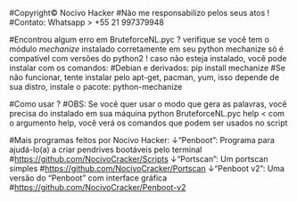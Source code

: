 #Copyright© Nocivo Hacker
#Não me responsabilizo pelos seus atos !
#Contato:
Whatsapp > +55 21 997379948

#Encontrou algum erro em BruteforceNL.pyc ?
verifique se você tem o módulo *mechanize* instalado corretamente em seu python
mechanize só é compatível com versões do python2 !
caso não esteja instalado, você pode instalar com os comandos:
#Debian e derivados:
pip install mechanize
#Se não funcionar, tente instalar pelo apt-get, pacman, yum, isso depende de sua distro, instale o pacote:
python-mechanize




#Como usar ?
#OBS: Se você quer usar o modo que gera as palavras, você precisa do <crunch> instalado em sua máquina
python BruteforceNL.pyc help < com o argumento help, você verá os comandos que podem ser usados no script




#Mais programas feitos por Nocivo Hacker:
↓“Penboot”: Programa para ajudá-lo(a) a criar pendrives bootáveis pelo terminal
#https://github.com/NocivoCracker/Scripts
↓“Portscan”: Um portscan simples
#https://github.com/NocivoCracker/Portscan
↓“Penboot v2”: Uma versão do “Penboot” com interface gráfica
#https://github.com/NocivoCracker/Penboot-v2
